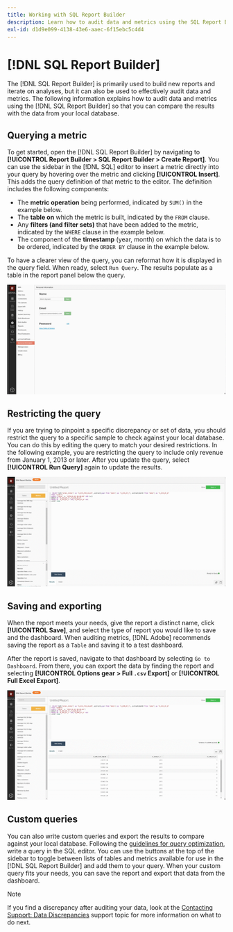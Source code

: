 ```yaml
---
title: Working with SQL Report Builder
description: Learn how to audit data and metrics using the SQL Report Builder so that you can compare the results with the data from your local database.
exl-id: d1d9e099-4138-43e6-aaec-6f15ebc5c4d4
---
```

# [!DNL SQL Report Builder]

The [!DNL SQL Report Builder] is primarily used to build new reports and iterate on analyses, but it can also be used to effectively audit data and metrics. The following information explains how to audit data and metrics using the [!DNL SQL Report Builder] so that you can compare the results with the data from your local database.

## Querying a metric

To get started, open the [!DNL SQL Report Builder] by navigating to **[!UICONTROL Report Builder > SQL Report Builder > Create Report]**. You can use the sidebar in the [!DNL SQL] editor to insert a metric directly into your query by hovering over the metric and clicking **[!UICONTROL Insert]**. This adds the query definition of that metric to the editor. The definition includes the following components:

-  The **metric operation** being performed, indicated by `SUM()` in the example below.
-  The **table on** which the metric is built, indicated by the `FROM` clause.
-  Any **filters (and filter sets)** that have been added to the metric, indicated by the `WHERE` clause in the example below.
-  The component of the **timestamp** (year, month) on which the data is to be ordered, indicated by the `ORDER BY` clause in the example below.

To have a clearer view of the query, you can reformat how it is displayed in the query field. When ready, select `Run Query`. The results populate as a table in the report panel below the query.

![](../../assets/run-query-results.gif)

## Restricting the query

If you are trying to pinpoint a specific discrepancy or set of data, you should restrict the query to a specific sample to check against your local database. You can do this by editing the query to match your desired restrictions. In the following example, you are restricting the query to include only revenue from January 1, 2013 or later. After you update the query, select **[!UICONTROL Run Query]** again to update the results.

![](../../assets/restricting-query.gif)

## Saving and exporting

When the report meets your needs, give the report a distinct name, click **[!UICONTROL Save]**, and select the type of report you would like to save and the dashboard. When auditing metrics, [!DNL Adobe] recommends saving the report as a `Table` and saving it to a test dashboard.

After the report is saved, navigate to that dashboard by selecting `Go to Dashboard`. From there, you can export the data by finding the report and selecting **[!UICONTROL Options gear > Full `.csv` Export]** or **[!UICONTROL Full Excel Export]**.

![](../../assets/export-dboard-data.gif)

## Custom queries

You can also write custom queries and export the results to compare against your local database. Following the [guidelines for query optimization](../../best-practices/optimizing-your-sql-queries.md), write a query in the SQL editor. You can use the buttons at the top of the sidebar to toggle between lists of tables and metrics available for use in the [!DNL SQL Report Builder] and add them to your query. When your custom query fits your needs, you can save the report and export that data from the dashboard.

>[!NOTE]
>
>If you find a discrepancy after auditing your data, look at the [Contacting Support: Data Discrepancies](https://experienceleague.adobe.com/docs/commerce-knowledge-base/kb/troubleshooting/miscellaneous/mbi-data-discrepancies.html?lang=en) support topic for more information on what to do next.
